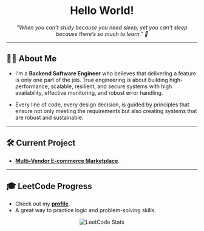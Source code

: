 <h1 align="center">Hello World!</h1>

<p align="center">
  <i>"When you can’t study because you need sleep, yet you can’t sleep because there’s so much to learn." 🌙</i>
</p>

---

## 👨‍💻 About Me

- I'm a **Backend Software Engineer** who believes that delivering a feature is only one part of the job. True engineering is about building high-performance, scalable, resilient, and secure systems with high availability, effective monitoring, and robust error handling.

- Every line of code, every design decision, is guided by principles that ensure not only meeting the requirements but also creating systems that are robust and sustainable.

---

## 🛠️ Current Project
- **[Multi-Vendor E-commerce Marketplace](https://github.com/tientrader/Multi-Vendor-E-commerce-Marketplace)**.

---

## 🎓 LeetCode Progress
- Check out my **[profile](https://leetcode.com/truongnhattien/)**.  
- A great way to practice logic and problem-solving skills.

<p align="center">
  <img src="https://leetcard.jacoblin.cool/truongnhattien?theme=dark&font=Roboto&ext=heatmap" alt="LeetCode Stats">
</p>
